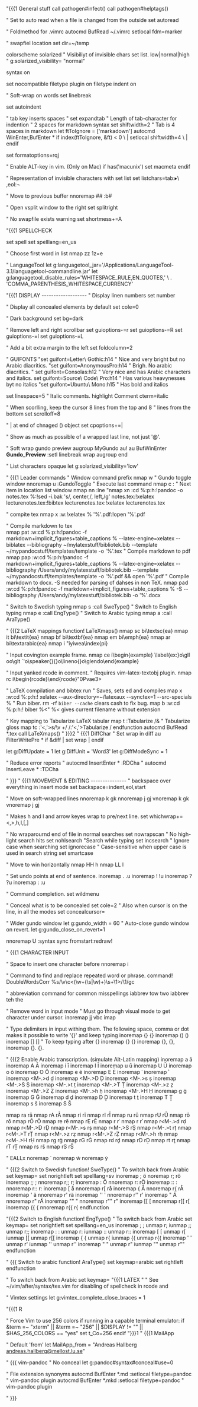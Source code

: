 "{{{1 General stuff
call pathogen#infect()
call pathogen#helptags()

" Set to auto read when a file is changed from the outside
set autoread

" Foldmethod for .vimrc
autocmd BufRead ~/.vimrc setlocal fdm=marker 

" swapfiel location
set dir=~/temp

colorscheme solarized
" Visibiliyt of invisible chars set list. low|normal|high
" g:solarized_visibility= "normal"

syntax on

set nocompatible
filetype plugin on
filetype indent on

" Soft-wrap on words
set linebreak

set autoindent

" tab key inserts spaces
" set expandtab
" Length of tab-character for indention
" 2 spaces for markdown syntax
set shiftwidth=2
" Tab is 4 spaces in markdown
let ftToIgnore = ['markadown']
autocmd WinEnter,BufEnter * if index(ftToIgnore, &ft) < 0 
    \ | setlocal shiftwidth=4
    \ | endif


set formatoptions=rqj

" Enable ALT-key in vim. (Only on Mac)
if has('macunix')
    set macmeta
endif

" Representation of invisible characters with set list
set listchars=tab:▸\ ,eol:¬

" Move to previous buffer
nnoremap ## :b#<CR>

" Open vsplit window to the right
set splitright

" No swapfile exists warning
set shortmess+=A

"{{{1 SPELLCHECK

set spell
set spelllang=en_us

" Choose first word in list
nmap zz 1z=e

" LanguageTool
let g:languagetool_jar='/Applications/LanguageTool-3.1/languagetool-commandline.jar'
let g:languagetool_disable_rules='WHITESPACE_RULE,EN_QUOTES,'
    \ . 'COMMA_PARENTHESIS_WHITESPACE,CURRENCY'

"{{{1 DISPLAY -------------------
" Display linen numbers
set number

" Display all concealed elements by default
set cole=0

" Dark background
set bg=dark

" Remove left and right scrollbar
set guioptions-=r
set guioptions-=R
set guioptions-=l
set guioptions-=L

" Add a bit extra margin to the left
set foldcolumn=2

" GUIFONTS
"set guifont=Letter\ Gothic:h14 
    " Nice and very bright but no Arabic diacritics.
"set guifont=AnonymousPro:h14 
    " Brigh. No arabic diacritics.
" set guifont=Consolas:h12
    " Very nice and has Arabic characters and italics.
set guifont=Source\ Code\ Pro:h14
   " Has various heavynesses byt no italics
"set guifont=Ubuntu\ Mono:h15
   " Has bold and italics

set linespace=5
" Italic comments.
highlight Comment cterm=italic

" When scorlling, keep the cursor 8 lines from the top and 8
" lines from the bottom
set scrolloff=8

" | at end of chnaged (<c>) object 
set cpoptions+=|

" Show as much as possible of a wrapped last line, not just '@'.

" Soft wrap gundo preview
augroup MyGundo
    au!
    au BufWinEnter __Gundo_Preview__ :setl linebreak wrap
augroup end

" List characters opaque
let g:solarized_visibility='low'


" {{{1 Leader commands
" Window command prefix
nmap <Leader>w <C-w>
" Gundo toggle window
nnoremap <Leader>u :GundoToggle<CR>
" Execute last command
nmap <Leader>c :<Up><CR>
" Next item in location list window
nmap <Leader>nn :lne<CR>
"nmap <Leader>xn :cd %:p:h<CR>:!pandoc -o notes.tex %<CR>:!sed -i.bak 's/, center,/, left,/g' notes.tex<CR>:!xelatex lecturenotes.tex<CR>:!bibtex lecturenotes.tex<CR>:!xelatex lecturenotes.tex<CR>

" compite tex
nmap <Leader>x :w<CR>:!xelatex % '%'.pdf<CR>:!open '%'.pdf<CR>

" Compile markdown to tex  
nmap <Leader>pat :w<CR>:cd %:p:h<CR>:!pandoc -f markdown+implicit_figures+table_captions % --latex-engine=xelatex --biblatex --bibliography ~/mylatexstuff/bibliotek.bib --template ~/mypandocstuff/templates/template -o '%'.tex<CR>
" Compile markdown to pdf  
nmap <Leader>pap :w<CR>:cd %:p:h<CR>:!pandoc -f markdown+implicit_figures+table_captions % --latex-engine=xelatex --bibliography /Users/andy/mylatexstuff/bibliotek.bib --template ~/mypandocstuff/templates/template -o '%'.pdf && open '%'.pdf<CR>
" Compile markdown to docx. -S needed for parsing of dahses in non TeX.
nmap <Leader>pad :w<CR>:cd %:p:h<CR>:!pandoc -f markdown+implicit_figures+table_captions % -S --bibliography /Users/andy/mylatexstuff/bibliotek.bib -o '%'.docx<CR>

" Switch to Swedish typing
nmap <Leader>s :<C-U>call SweType()<CR>
" Switch to English typing
nmap <Leader>e :<C-U>call EngType()<CR>
" Switch to Arabic typing
nmap <Leader>a :<C-U>call AraType()<CR>


" {{{2 LaTeX mappings
function! LaTeXmaps()
nmap <Leader>sc <ESC>bi\textsc{<ESC>ea}<ESC>
nmap <Leader>it <ESC>bi\textit{<ESC>ea}<ESC>
nmap <Leader>bf <ESC>bi\textbf{<ESC>ea}<ESC>
nmap <Leader>em <ESC>bi\emph{<ESC>ea}<ESC>
nmap <Leader>ar <ESC>bi\textarabic{<ESC>ea}<ESC>
nmap <Leader>i "iyiwea\index{<ESC>pi}<ESC>

" Input covington example frame.
nmap <Leader>ce i\begin{example} \label{ex:}<ESC>o\gll <ESC>o<ESC>o\glt `'<ESC>o\speaker{}{}<ESC>o\lineno{}<ESC>o\glend<ESC>o\end{example}<ESC>

" Input yanked rcode in comment.
" Requires vim-latex-textobj plugin.
nmap <Leader>rc i\begin{rcode}<CR>\end{rcode}<ESC>"0Pvae3>


" LaTeX compilation and bibtex run
" Saves, sets ed and compiles
map <Leader>x :w<CR>:cd %:p:h<CR>:! xelatex --aux-directory=~/latexaux --synctex=1 --src-specials %<CR>
" Run biber. rm -rf `biber --cache` clears cash to fix bug.
map <Leader>b :w<CR>:cd %:p:h<CR>:! biber %<<CR>" %< gives current filename without extension


" Key mapping to Tabularize LaTeX tabular
map <Leader>t :<C-U>Tabularize /&<CR>
" Tabularize gloss
map <Leader>tc :'<,'>s/\v +/ /<CR>:'<,'>Tabularize / <CR>
endfunction
autocmd BufRead *.tex call LaTeXmaps()
" }}}2
" {{{1 DiffChar
" Set wrap in diff
au FilterWritePre * if &diff | set wrap | endif

let g:DiffUpdate = 1
let g:DiffUnit = 'Word3'
let g:DiffModeSync = 1

" Reduce error reports
" autocmd InsertEnter * :RDCha
" autocmd InsertLeave * :TDCha

" }}}
" {{{1 MOVEMENT & EDITING ---------------
" backspace over everything in insert mode
set backspace=indent,eol,start 

" Move on soft-wrapped lines
nnoremap k gk
nnoremap j gj
vnoremap k gk
vnoremap j gj

" Makes h and l and arrow keyes wrap to pre/next line.
set whichwrap+=<,>,h,l,[,]

" No wraparournd end of file in normal searches
set nowrapscan
" No high-light search hits
set nohlsearch 
"Search while typing
set incsearch
" Ignore case when searching
set ignorecase
" Case-sensitive when upper case is used in search string
set smartcase

" Move to win horizontally
nmap HH <C-w>h
nmap LL <C-w>l

" Set undo points at end of sentence.
inoremap . .<C-g>u
inoremap ! !<C-g>u
inoremap ? ?<C-g>u
inoremap : :<C-g>u

" Command completion.
set wildmenu


" Conceal what is to be concealed
set cole=2
" Also when cursor is on the line, in all the modes
set concealcursor=

" Wider gundo window
    let g:gundo_width = 60
" Auto-close gundo window on revert.
    let g:gundo_close_on_revert=1

nnoremap U :syntax sync fromstart<CR>:redraw!<CR>


" {{{1 CHARACTER INPUT

" Space to insert one character before
nnoremap <Space> i<Space><ESC>


" Command to find and replace repeated word or phrase.
command! DoubleWordsCorr %s/\v\c<(\w+(\s|\w)+)\s+\1>/\1/gc

" abbreviation command for common misspellings
iabbrev tow two
iabbrev teh the 

" Remove word in input mode
" Must go through visual mode to get character under cursor. 
inoremap jj <Esc>vbc
imap <BS><BS> <NOP>

" Type delimiters in input withing them. The following space, comma or dot  makes it possible to write '{}' and keep typing
inoremap {} {}<Left>
inoremap () ()<Left>
inoremap [] []<Left>
" To keep typing after {}
inoremap {}<Space> {}<Space>
inoremap {}, {},
inoremap {}. {}.

" {{{2 Enable Arabic transcription. (simulate Alt-Latin mapping)
inoremap <M-a>a ā
inoremap <M-a>A Ā
inoremap <M-a>i ī
inoremap <M-a>I Ī
inoremap <M-a>u ū
inoremap <M-a>U Ū
inoremap <M-a>o ō
inoremap <M-a>O Ō 
inoremap <M-a>e ē
inoremap <M-a>E Ē
inoremap <M-p> ʿ
inoremap <M-P> ʾ
inoremap <M-.>d ḍ
inoremap <M-.>D Ḍ
inoremap <M-.>s ṣ
inoremap <M-.>S Ṣ
inoremap <M-.>t ṭ
inoremap <M-.>T Ṭ
inoremap <M-.>z ẓ
inoremap <M-.>Z Ẓ
inoremap <M-.>h ḥ
inoremap <M-.>H Ḥ
inoremap <M-w>g ġ
inoremap <M-w>G Ġ
inoremap <M-x>d ḏ
inoremap <M-x>D Ḏ
inoremap <M-x>t ṯ
inoremap <M-x>T Ṯ
inoremap <M-v>s š
inoremap <M-v>S Š

nmap r<M-a>a rā
nmap r<M-a>A rĀ
nmap r<M-a>i rī
nmap r<M-a>I rĪ
nmap r<M-a>u rū
nmap r<M-a>U rŪ
nmap r<M-a>ō rō
nmap r<M-a>Ō rŌ 
nmap r<M-a>e rē
nmap r<M-a>E rĒ
nmap r<M-p> rʿ
nmap r<M-P> rʾ
nmap r<M-.>d rḍ
nmap r<M-.>D rḌ
nmap r<M-.>s rṣ
nmap r<M-.>S rṢ
nmap r<M-.>t rṭ
nmap r<M-.>T rṬ
nmap r<M-.>z rẓ
nmap r<M-.>Z rẒ
nmap r<M-.>h rḥ
nmap r<M-.>H rḤ
nmap r<M-w>g rġ
nmap r<M-w>G rĠ
nmap r<M-x>d rḏ
nmap r<M-x>D rḎ
nmap r<M-x>t rṯ
nmap r<M-x>T rṮ
nmap r<M-v>s rš
nmap r<M-v>S rŠ

" EALLx
noremap <M-e> ´
noremap <M-w> ẇ
noremap <M-y> ẏ

" {{{2 Switch to Swedish
function! SweType()
" To switch back from Arabic
  set keymap=
  set norightleft
  set spelllang=sv
  inoremap ; ö
  noremap r; rö
  inoremap ;; ;
  nnoremap r;; r;
  inoremap : Ö
  nnoremap r: rÖ
  inoremap :: :
  nnoremap r:: r:
  inoremap [ å
  nnoremap r[ rå
  inoremap { Å
  nnoremap r{ rÅ
  inoremap ' ä
  nnoremap r' rä
  inoremap '' '
  nnoremap r'' r'
  inoremap " Ä
  nnoremap r" rÄ
  inoremap "" "
  nnoremap r"" r"
  inoremap [[ [
  nnoremap r[[ r[
  inoremap {{ {
  nnoremap r{{ r{
endfunction

"{{{2 Switch to English
function! EngType()
" To switch back from Arabic
  set keymap=
  set norightleft
  set spelllang=en_us
  inoremap ; ;
  unmap r;
  iunmap ;;
  unmap r;;
  inoremap : :
  unmap r:
  iunmap ::
  unmap r::
  inoremap [ [
  unmap r[
  iunmap [[
  unmap r[[
  inoremap { {
  unmap r{
  iunmap {{
  unmap r{{
  inoremap ' '
  unmap r'
  iunmap ''
  unmap r''
  inoremap " "
  unmap r"
  iunmap ""
  unmap r""
endfunction

" {{{ Switch to arabic
function! AraType()
set keymap=arabic
set rightleft
endfunction

" To switch back from Arabic
  set keymap=
"{{{1 LATEX 
"
" See ~/vim/after/syntax/tex.vim for disabling of spellcheck in rcode and

" Vimtex settings
let g:vimtex_complete_close_braces = 1


"{{{1 R

" Force Vim to use 256 colors if running in a capable terminal emulator:
if &term =~ "xterm" || &term =~ "256" || $DISPLAY != "" || $HAS_256_COLORS == "yes"
    set t_Co=256
endif
"}}}1
" {{{1 MailApp

" Default 'from'
let MailApp_from = "Andreas Hallberg <andreas.hallberg@mellost.lu.se>"

" {{{ vim-pandoc
" No conceal
let g:pandoc#syntax#conceal#use=0

" File extension synonyms
autocmd BufEnter *.md :setlocal filetype=pandoc " vim-pandoc plugin
autocmd BufEnter *.mkd :setlocal filetype=pandoc " vim-pandoc plugin

" }}}
